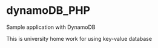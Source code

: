 # dynamoDB_PHP
Sample application with DynamoDB

This is university home work for using key-value database
